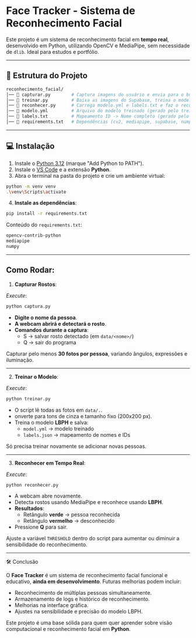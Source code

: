 # Face Tracker - Sistema de Reconhecimento Facial

Este projeto é um sistema de reconhecimento facial em **tempo real**, desenvolvido em Python, utilizando OpenCV e MediaPipe, sem necessidade de `dlib`. Ideal para estudos e portfólio.

---

## 📁 Estrutura do Projeto
```bash
reconhecimento_facial/
│── 📄 capturar.py        # Captura imagens do usuário e envia para o bucket no Supabase
│── 📄 treinar.py         # Baixa as imagens do Supabase, treina o modelo e gera modelo.yml + labels.txt
│── 📄 reconhecer.py      # Carrega modelo.yml e labels.txt e faz o reconhecimento em tempo real
│── 📄 modelo.yml         # Arquivo do modelo treinado (gerado pelo treinar.py)
│── 📄 labels.txt         # Mapeamento ID -> Nome completo (gerado pelo treinar.py)
│── 📄 requirements.txt   # Dependências (cv2, mediapipe, supabase, numpy etc.)
```

---

## 💻 Instalação

1. Instale o [Python 3.12](https://www.python.org/downloads/) (marque "Add Python to PATH").  
2. Instale o [VS Code](https://code.visualstudio.com/) e a extensão **Python**.  
3. Abra o terminal na pasta do projeto e crie um ambiente virtual:

```bash
python -m venv venv
.\venv\Scripts\activate
```
4. **Instale as dependências**:
```bash
pip install -r requirements.txt
```
Conteúdo do `requirements.txt`:
```bash
opencv-contrib-python
mediapipe
numpy
```
---

## Como Rodar:
1. **Capturar Rostos**:

*Execute*:
```bash
python captura.py
```
- **Digite o nome da pessoa**.
- **A webcam abrirá e detectará o rosto**.
- **Comandos durante a captura**:
    - S → salvar rosto detectado (em `data/<nome>/`)
    - Q → sair do programa

Capturar pelo menos **30 fotos por pessoa**, variando ângulos, expressões e iluminação.

---

2. **Treinar o Modelo**:

*Execute*:
```bash
python treinar.py
```
- O script lê todas as fotos em `data/.`.
- onverte para tons de cinza e tamanho fixo (200x200 px).
- Treina o modelo **LBPH** e salva:
    - `model.yml` → modelo treinado
    - `labels.json` → mapeamento de nomes e IDs

Só precisa treinar novamente se adicionar novas pessoas.

---

3. **Reconhecer em Tempo Real**:

*Execute*:
```bash
python reconhecer.py
```
- A webcam abre novamente.
- Detecta rostos usando MediaPipe e reconhece usando **LBPH**.
- **Resultados**:
    - Retângulo **verde** → pessoa reconhecida
    - Retângulo **vermelho** → desconhecido
- Pressione **Q** para sair.

Ajuste a variável `THRESHOLD` dentro do script para aumentar ou diminuir a sensibilidade do reconhecimento.

---

🛠️ Conclusão

O **Face Tracker** é um sistema de reconhecimento facial funcional e educativo, **ainda em desenvolvimento**. Futuras melhorias podem incluir:

- Reconhecimento de múltiplas pessoas simultaneamente.
- Armazenamento de logs e histórico de reconhecimento.
- Melhorias na interface gráfica.
- Ajustes na sensibilidade e precisão do modelo LBPH.

Este projeto é uma base sólida para quem quer aprender sobre visão computacional e reconhecimento facial em **Python**.
